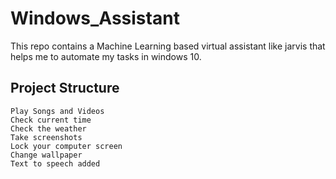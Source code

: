 # Windows_Assistant
This repo contains a Machine Learning based virtual assistant like jarvis that helps me to automate my tasks in windows 10.
## Project Structure
	Play Songs and Videos
	Check current time
	Check the weather
	Take screenshots
	Lock your computer screen
	Change wallpaper
	Text to speech added
